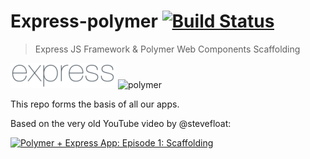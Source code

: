 # Express-polymer [![Build Status](https://travis-ci.org/bgordon01/express-polymer.svg?branch=develop)](https://travis-ci.org/bgordon01/express-polymer)
> Express JS Framework & Polymer Web Components Scaffolding 

![express](https://raw.githubusercontent.com/bgordon01/express-polymer/develop/expressLogo.png) ![polymer](https://rawgit.com/bgordon01/express-polymer/develop/polymerLogo.svg)

This repo forms the basis of all our apps.

Based on the very old YouTube video by @stevefloat:

[![Polymer + Express App: Episode 1: Scaffolding](https://img.youtube.com/vi/Tm9tz_vwTTA/0.jpg)](https://www.youtube.com/watch?v=Tm9tz_vwTTA)